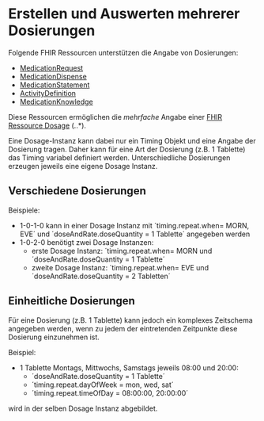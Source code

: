 # Erstellen und Auswerten mehrerer Dosierungen

Folgende FHIR Ressourcen unterstützen die Angabe von Dosierungen:
- [MedicationRequest](https://hl7.org/fhir/R4/medicationrequest.html)
- [MedicationDispense](https://hl7.org/fhir/R4/medicationdispense.html)
- [MedicationStatement](https://hl7.org/fhir/R4/medicationstatement.html)
- [ActivityDefinition](https://hl7.org/fhir/R4/activitydefinition.html)
- [MedicationKnowledge](https://hl7.org/fhir/R4/medicationknowledge.html)

Diese Ressourcen ermöglichen die *mehrfache* Angabe einer [FHIR Ressource Dosage](https://hl7.org/fhir/R4/dosage.html) (..*).

Eine Dosage-Instanz kann dabei nur ein Timing Objekt und eine Angabe der Dosierung tragen. Daher kann für eine Art der Dosierung (z.B. 1 Tablette) das Timing variabel definiert werden. Unterschiedliche Dosierungen erzeugen jeweils eine eigene Dosage Instanz.

## Verschiedene Dosierungen

Beispiele:
- 1-0-1-0 kann in einer Dosage Instanz mit ´timing.repeat.when= MORN, EVE´ und ´doseAndRate.doseQuantity = 1 Tablette´ angegeben werden
- 1-0-2-0 benötigt zwei Dosage Instanzen:
  - erste Dosage Instanz: ´timing.repeat.when= MORN und ´doseAndRate.doseQuantity = 1 Tablette´
  - zweite Dosage Instanz: ´timing.repeat.when= EVE und ´doseAndRate.doseQuantity = 2 Tabletten´

## Einheitliche Dosierungen

Für eine Dosierung (z.B. 1 Tablette) kann jedoch ein komplexes Zeitschema angegeben werden, wenn zu jedem der eintretenden Zeitpunkte diese Dosierung einzunehmen ist.

Beispiel:
- 1 Tablette Montags, Mittwochs, Samstags jeweils 08:00 und 20:00:
  - ´doseAndRate.doseQuantity = 1 Tablette´
  - ´timing.repeat.dayOfWeek = mon, wed, sat´
  - ´timing.repeat.timeOfDay = 08:00:00, 20:00:00´

wird in der selben Dosage Instanz abgebildet.